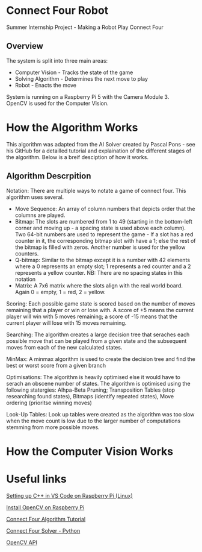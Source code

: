 # Connect Four Robot
Summer Internship Project - Making a Robot Play Connect Four


## Overview
The system is split into three main areas:
- Computer Vision - Tracks the state of the game
- Solving Algorithm - Determines the next move to play
- Robot - Enacts the move

System is running on a Raspberry Pi 5 with the Camera Module 3. <br>
OpenCV is used for the Computer Vision. <br>

# How the Algorithm Works
This algorithm was adapted from the AI Solver created by Pascal Pons - see his GitHub for a detailled tutorial and explaination of the different stages of the algorithm. Below is a breif desciption of how it works. 

## Algorithm Descrpition
Notation: There are multiple ways to notate a game of connect four. This algorithm uses several.
- Move Sequence: An array of column numbers that depicts order that the columns are played.
- Bitmap: The slots are numbered from 1 to 49 (starting in the bottom-left corner and moving up - a spacing state is used above each column). Two 64-bit numbers are used to represent the game - If a slot has a red counter in it, the corresponding bitmap slot with have a 1; else the rest of the bitmap is filled with zeros. Another number is used for the yellow counters.
- Q-bitmap: Similar to the bitmap except it is a number with 42 elements where a 0 represents an empty slot; 1 represents a red counter and a 2 represents a yellow counter. NB: There are no spacing states in this notation
- Matrix: A 7x6 matrix where the slots align with the real world board. Again 0 = empty, 1 = red, 2 = yellow.

Scoring: Each possible game state is scored based on the number of moves remaining that a player or win or lose with. A score of +5 means the current player will win with 5 moves remaining; a score of -15 means that the current player will lose with 15 moves remaining. 

Searching: The algorithm creates a large decision tree that seraches each possible move that can be played from a given state and the subsequent moves from each of the new calculated states.

MinMax: A minmax algorithm is used to create the decision tree and find the best or worst score from a given branch

Optimisations: The algorithm is heavily optimised else it would have to serach an obscene number of states. The algorithm is optimised using the following statergies: Alhpa-Beta Pruning; Transposition Tables (stop researching found states), Bitmaps (identify repeated states), Move ordering (prioritse winning moves)

Look-Up Tables: Look up tables were created as the algorithm was too slow when the move count is low due to the larger number of computations stemming from more possible moves.


# How the Computer Vision Works


# Useful links

[Setting up C++ in VS Code on Raspberry Pi (Linux)](https://code.visualstudio.com/docs/cpp/config-linux)

[Install OpenCV on Raspberry Pi](https://qengineering.eu/install%20opencv%20on%20raspberry%20pi%205.html)

[Connect Four Algorithm Tutorial](http://blog.gamesolver.org/)

[Connect Four Solver - Python](https://github.com/lhorrell99/connect-4-solver?tab=readme-ov-file)

[OpenCV API](https://docs.opencv.org/2.4/index.html)
